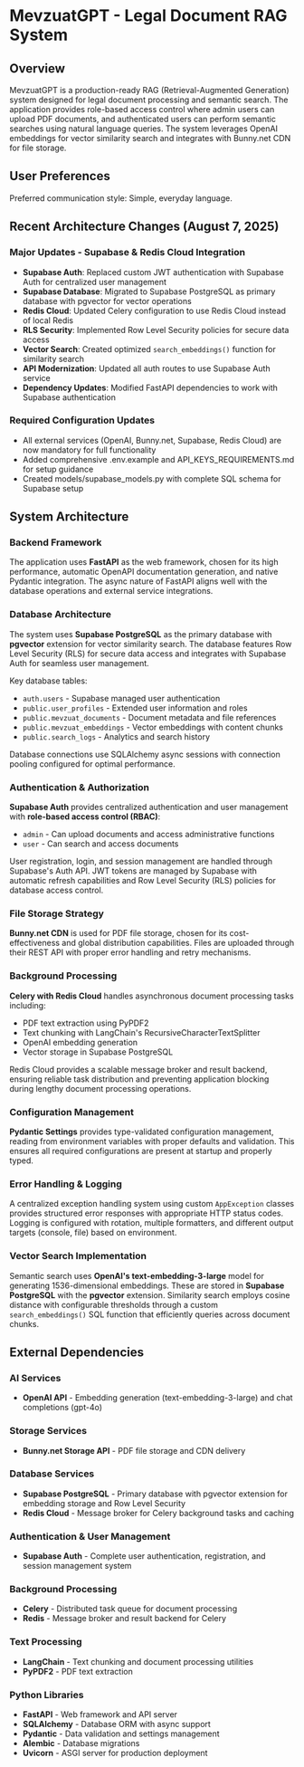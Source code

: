 # MevzuatGPT - Legal Document RAG System

## Overview

MevzuatGPT is a production-ready RAG (Retrieval-Augmented Generation) system designed for legal document processing and semantic search. The application provides role-based access control where admin users can upload PDF documents, and authenticated users can perform semantic searches using natural language queries. The system leverages OpenAI embeddings for vector similarity search and integrates with Bunny.net CDN for file storage.

## User Preferences

Preferred communication style: Simple, everyday language.

## Recent Architecture Changes (August 7, 2025)

### Major Updates - Supabase & Redis Cloud Integration
- **Supabase Auth**: Replaced custom JWT authentication with Supabase Auth for centralized user management
- **Supabase Database**: Migrated to Supabase PostgreSQL as primary database with pgvector for vector operations
- **Redis Cloud**: Updated Celery configuration to use Redis Cloud instead of local Redis
- **RLS Security**: Implemented Row Level Security policies for secure data access
- **Vector Search**: Created optimized `search_embeddings()` function for similarity search
- **API Modernization**: Updated all auth routes to use Supabase Auth service
- **Dependency Updates**: Modified FastAPI dependencies to work with Supabase authentication

### Required Configuration Updates
- All external services (OpenAI, Bunny.net, Supabase, Redis Cloud) are now mandatory for full functionality
- Added comprehensive .env.example and API_KEYS_REQUIREMENTS.md for setup guidance
- Created models/supabase_models.py with complete SQL schema for Supabase setup

## System Architecture

### Backend Framework
The application uses **FastAPI** as the web framework, chosen for its high performance, automatic OpenAPI documentation generation, and native Pydantic integration. The async nature of FastAPI aligns well with the database operations and external service integrations.

### Database Architecture
The system uses **Supabase PostgreSQL** as the primary database with **pgvector** extension for vector similarity search. The database features Row Level Security (RLS) for secure data access and integrates with Supabase Auth for seamless user management.

Key database tables:
- `auth.users` - Supabase managed user authentication
- `public.user_profiles` - Extended user information and roles
- `public.mevzuat_documents` - Document metadata and file references
- `public.mevzuat_embeddings` - Vector embeddings with content chunks
- `public.search_logs` - Analytics and search history

Database connections use SQLAlchemy async sessions with connection pooling configured for optimal performance.

### Authentication & Authorization
**Supabase Auth** provides centralized authentication and user management with **role-based access control (RBAC)**:
- `admin` - Can upload documents and access administrative functions
- `user` - Can search and access documents

User registration, login, and session management are handled through Supabase's Auth API. JWT tokens are managed by Supabase with automatic refresh capabilities and Row Level Security (RLS) policies for database access control.

### File Storage Strategy
**Bunny.net CDN** is used for PDF file storage, chosen for its cost-effectiveness and global distribution capabilities. Files are uploaded through their REST API with proper error handling and retry mechanisms.

### Background Processing
**Celery with Redis Cloud** handles asynchronous document processing tasks including:
- PDF text extraction using PyPDF2
- Text chunking with LangChain's RecursiveCharacterTextSplitter
- OpenAI embedding generation
- Vector storage in Supabase PostgreSQL

Redis Cloud provides a scalable message broker and result backend, ensuring reliable task distribution and preventing application blocking during lengthy document processing operations.

### Configuration Management
**Pydantic Settings** provides type-validated configuration management, reading from environment variables with proper defaults and validation. This ensures all required configurations are present at startup and properly typed.

### Error Handling & Logging
A centralized exception handling system using custom `AppException` classes provides structured error responses with appropriate HTTP status codes. Logging is configured with rotation, multiple formatters, and different output targets (console, file) based on environment.

### Vector Search Implementation
Semantic search uses **OpenAI's text-embedding-3-large** model for generating 1536-dimensional embeddings. These are stored in **Supabase PostgreSQL** with the **pgvector** extension. Similarity search employs cosine distance with configurable thresholds through a custom `search_embeddings()` SQL function that efficiently queries across document chunks.

## External Dependencies

### AI Services
- **OpenAI API** - Embedding generation (text-embedding-3-large) and chat completions (gpt-4o)

### Storage Services
- **Bunny.net Storage API** - PDF file storage and CDN delivery

### Database Services
- **Supabase PostgreSQL** - Primary database with pgvector extension for embedding storage and Row Level Security
- **Redis Cloud** - Message broker for Celery background tasks and caching

### Authentication & User Management
- **Supabase Auth** - Complete user authentication, registration, and session management system

### Background Processing
- **Celery** - Distributed task queue for document processing
- **Redis** - Message broker and result backend for Celery

### Text Processing
- **LangChain** - Text chunking and document processing utilities
- **PyPDF2** - PDF text extraction

### Python Libraries
- **FastAPI** - Web framework and API server
- **SQLAlchemy** - Database ORM with async support
- **Pydantic** - Data validation and settings management
- **Alembic** - Database migrations
- **Uvicorn** - ASGI server for production deployment